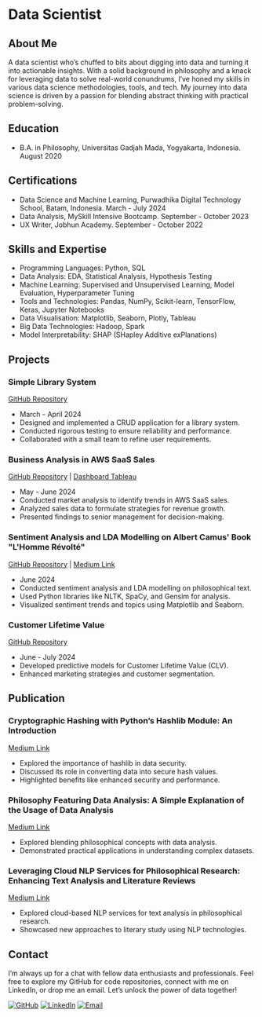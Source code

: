 # Data Scientist

## About Me
A data scientist who’s chuffed to bits about digging into data and turning it into actionable insights. With a solid background in philosophy and a knack for leveraging data to solve real-world conundrums, I’ve honed my skills in various data science methodologies, tools, and tech. My journey into data science is driven by a passion for blending abstract thinking with practical problem-solving.

## Education
- B.A. in Philosophy, Universitas Gadjah Mada, Yogyakarta, Indonesia. August 2020

## Certifications
- Data Science and Machine Learning, Purwadhika Digital Technology School, Batam, Indonesia. March - July 2024
- Data Analysis, MySkill Intensive Bootcamp. September - October 2023
- UX Writer, Jobhun Academy. September - October 2022

## Skills and Expertise
- Programming Languages: Python, SQL
- Data Analysis: EDA, Statistical Analysis, Hypothesis Testing
- Machine Learning: Supervised and Unsupervised Learning, Model Evaluation, Hyperparameter Tuning
- Tools and Technologies: Pandas, NumPy, Scikit-learn, TensorFlow, Keras, Jupyter Notebooks
- Data Visualisation: Matplotlib, Seaborn, Plotly, Tableau
- Big Data Technologies: Hadoop, Spark
- Model Interpretability: SHAP (SHapley Additive exPlanations)

## Projects

### Simple Library System
[GitHub Repository](https://github.com/klmnsrffn/simple_library_system)
- March - April 2024
- Designed and implemented a CRUD application for a library system.
- Conducted rigorous testing to ensure reliability and performance.
- Collaborated with a small team to refine user requirements.

### Business Analysis in AWS SaaS Sales
[GitHub Repository](https://github.com/klmnsrffn/AWS-SaaS-Sales-Analysis) | [Dashboard Tableau](https://public.tableau.com/app/profile/klemens.raffen/viz/TrendinJapanbasedonAWSSaaSSalesDatabase/Dashboard1?publish=yes)
- May - June 2024
- Conducted market analysis to identify trends in AWS SaaS sales.
- Analyzed sales data to formulate strategies for revenue growth.
- Presented findings to senior management for decision-making.

### Sentiment Analysis and LDA Modelling on Albert Camus' Book "L'Homme Révolté"
[GitHub Repository](https://github.com/klmnsrffn/CAMUS_l-homme_revolt-) | [Medium Link](https://medium.com/@klmnsrffn/unveiling-the-themes-of-albert-camus-l-homme-révolté-through-data-analysis-f4517f6795a4)
- June 2024
- Conducted sentiment analysis and LDA modelling on philosophical text.
- Used Python libraries like NLTK, SpaCy, and Gensim for analysis.
- Visualized sentiment trends and topics using Matplotlib and Seaborn.

### Customer Lifetime Value
[GitHub Repository](https://github.com/klmnsrffn/Customer-Lifetime-Value)
- June - July 2024
- Developed predictive models for Customer Lifetime Value (CLV).
- Enhanced marketing strategies and customer segmentation.

## Publication

### Cryptographic Hashing with Python’s Hashlib Module: An Introduction
[Medium Link](https://medium.com/@klmnsrffn/cryptographic-hashing-with-pythons-hashlib-module-an-introduction-5c63e89edbc5)
- Explored the importance of hashlib in data security.
- Discussed its role in converting data into secure hash values.
- Highlighted benefits like enhanced security and performance.

### Philosophy Featuring Data Analysis: A Simple Explanation of the Usage of Data Analysis
[Medium Link](https://medium.com/@klmnsrffn/philosophy-featuring-data-analysis-a-simple-explanation-of-the-usage-of-data-analysis-b752a2e8623d)
- Explored blending philosophical concepts with data analysis.
- Demonstrated practical applications in understanding complex datasets.

### Leveraging Cloud NLP Services for Philosophical Research: Enhancing Text Analysis and Literature Reviews
[Medium Link](https://medium.com/@klmnsrffn/leveraging-cloud-nlp-services-for-philosophical-research-enhancing-text-analysis-and-literature-c9defccec47a)
- Explored cloud-based NLP services for text analysis in philosophical research.
- Showcased new approaches to literary study using NLP technologies.

## Contact
I’m always up for a chat with fellow data enthusiasts and professionals. Feel free to explore my GitHub for code repositories, connect with me on LinkedIn, or drop me an email. Let’s unlock the power of data together!

[![GitHub](https://img.shields.io/badge/GitHub-100000?style=for-the-badge&logo=github&logoColor=white)](https://github.com/klmnsrffn)
[![LinkedIn](https://img.shields.io/badge/LinkedIn-0077B5?style=for-the-badge&logo=linkedin&logoColor=white)](https://www.linkedin.com/in/klmnsrffn)
[![Email](https://img.shields.io/badge/Email-D44638?style=for-the-badge&logo=gmail&logoColor=white)](mailto:klmnsrffn@outlook.be)
